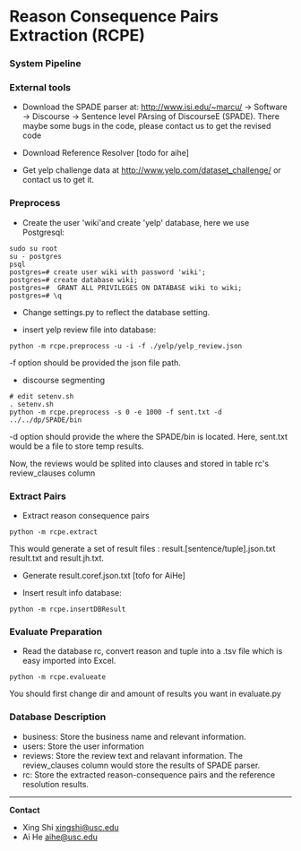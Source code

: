Reason Consequence Pairs Extraction (RCPE)
==========================================

### System Pipeline



### External tools

* Download the SPADE parser at: http://www.isi.edu/~marcu/ -> Software -> Discourse -> Sentence level PArsing of DiscourseE (SPADE). There maybe some bugs in the code, please contact us to get the revised code

* Download Reference Resolver [todo for aihe]

* Get yelp challenge data at http://www.yelp.com/dataset_challenge/ or contact us to get it.

### Preprocess

* Create the user 'wiki'and create 'yelp' database, here we use Postgresql:

```
sudo su root
su - postgres
psql
postgres=# create user wiki with password 'wiki';
postgres=# create database wiki;
postgres=#  GRANT ALL PRIVILEGES ON DATABASE wiki to wiki;
postgres=# \q
```

* Change settings.py to reflect the database setting.

* insert yelp review file into database:
```
python -m rcpe.preprocess -u -i -f ./yelp/yelp_review.json
```
-f option should be provided the json file path.

* discourse segmenting

```
# edit setenv.sh
. setenv.sh 
python -m rcpe.preprocess -s 0 -e 1000 -f sent.txt -d ../../dp/SPADE/bin
```
-d option should provide the where the SPADE/bin is located. Here, sent.txt would be a file to store temp results.

Now, the reviews would be splited into clauses and stored in table rc's review_clauses column

### Extract Pairs

* Extract reason consequence pairs

```
python -m rcpe.extract
```
This would generate a set of result files : result.[sentence/tuple].json.txt result.txt and result.jh.txt.

* Generate result.coref.json.txt [tofo for AiHe]

* Insert result info database:

```
python -m rcpe.insertDBResult
```

### Evaluate Preparation 

* Read the database rc, convert reason and tuple into a .tsv file which is easy imported into Excel.

```
python -m rcpe.evalueate 
```
You should first change dir and amount of results you want in evaluate.py

### Database Description

* business: Store the business name and relevant information.
* users: Store the user information
* reviews: Store the review text and relavant information. The review_clauses column would store the results of SPADE parser.
* rc: Store the extracted reason-consequence pairs and the reference resolution results.

---

**Contact**

- Xing Shi xingshi@usc.edu
- Ai He aihe@usc.edu

